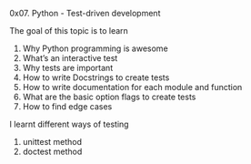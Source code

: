0x07. Python - Test-driven development

The goal of this topic is to learn
1. Why Python programming is awesome
2. What’s an interactive test
3. Why tests are important
4. How to write Docstrings to create tests
5. How to write documentation for each module and function
6. What are the basic option flags to create tests
7. How to find edge cases


I learnt different ways of testing
1. unittest method
2. doctest method
